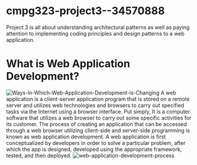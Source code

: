# cmpg323-project3--34570888
Project 3 is all about understanding architectural patterns as well as paying attention to implementing coding principles and design patterns to a web application.

# What is Web Application Development?
![Ways-in-Which-Web-Application-Development-is-Changing](https://user-images.githubusercontent.com/83671816/189495619-ee8ffabe-f772-44a1-80f4-bd85c8a4bbda.png)
A web application is a client-server application program that is stored on a remote server and utilizes web technologies and browsers to carry out specified tasks via the Internet using a browser interface. Put simply, It is a computer software that utilizes a web browser to carry out some specific activities for its customer.
The process of creating an application that can be accessed through a web browser utilizing client-side and server-side programming is known as web application development.
A web application is first conceptualized by developers in order to solve a particular problem, after which the app is designed, developed using the appropriate framework, tested, and then deployed. 
![web-application-development-process](https://user-images.githubusercontent.com/83671816/189495953-8d7c0a28-0b34-4eaa-8596-72f194712160.png)

